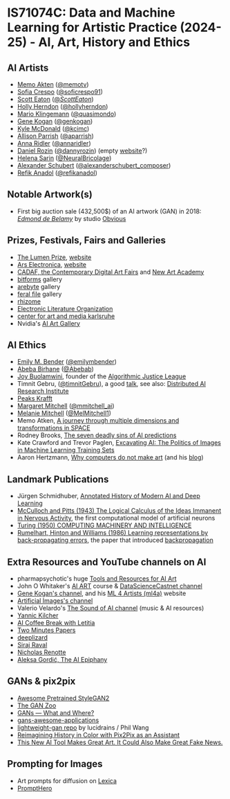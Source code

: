 # IS71074C: Data and Machine Learning for Artistic Practice (2024-25) - AI, Art, History and Ethics

<!---
Convert this to HTML with https://markdowntohtml.com
-->

## AI Artists

- [Memo Akten](https://www.memo.tv/) ([@memotv](https://twitter.com/memotv))
- [Sofia Crespo](https://sofiacrespo.com/) ([@soficrespo91](https://twitter.com/soficrespo91))
- [Scott Eaton](https://www.scott-eaton.com/) ([@_ScottEaton_](https://twitter.com/_ScottEaton_))
- [Holly Herndon](https://www.hollyherndon.com/) ([@hollyherndon](https://twitter.com/hollyherndon))
- [Mario Klingemann](https://quasimondo.com/) ([@quasimondo](https://twitter.com/quasimondo))
- [Gene Kogan](https://genekogan.com/) ([@genkogan](https://twitter.com/genekogan))
- [Kyle McDonald](https://kylemcdonald.net/) ([@kcimc](https://twitter.com/kcimc))
- [Allison Parrish](https://www.decontextualize.com/) ([@aparrish](https://friend.camp/@aparrish))
- [Anna Ridler](https://annaridler.com/) ([@annaridler](https://twitter.com/annaridler))
- [Daniel Rozin](https://bitforms.art/artist/daniel-rozin/) ([@dannyrozin](https://www.instagram.com/dannyrozin/?hl=en)) (empty [website](https://www.smoothware.com/)?)
- [Helena Sarin](https://www.neuralbricolage.com/) ([@NeuralBricolage](https://twitter.com/NeuralBricolage))
- [Alexander Schubert](https://www.alexanderschubert.net/) ([@alexanderschubert_composer](https://www.instagram.com/alexanderschubert_composer))
- [Refik Anadol](https://refikanadol.com/) ([@refikanadol](https://twitter.com/refikanadol))

## Notable Artwork(s)

- First big auction sale (432,500$) of an AI artwork (GAN) in 2018: [*Edmond de Belamy*](https://en.wikipedia.org/wiki/Edmond_de_Belamy) by studio [Obvious](https://obvious-art.com/)

## Prizes, Festivals, Fairs and Galleries

- [The Lumen Prize](https://www.youtube.com/@thelumenprize229), [website](https://www.lumenprize.com/)
- [Ars Electronica](https://www.youtube.com/@arselectronica), [website](https://ars.electronica.art/news/en/)
- [CADAF, the Contemporary Digital Art Fairs](https://www.youtube.com/@cadaf79) and [New Art Academy](https://www.newartacademy.com/)
- [bitforms](https://bitforms.art/) gallery
- [arebyte](https://www.arebyte.com/) gallery
- [feral file](https://feralfile.com/) gallery
- [rhizome](https://rhizome.org/)
- [Electronic Literature Organization](https://eliterature.org/)
- [center for art and media karlsruhe](https://zkm.de/en/keyword/digital-art)
- Nvidia's [AI Art Gallery](https://www.nvidia.com/en-us/research/ai-art-gallery/)

## AI Ethics

- [Emily M. Bender](https://faculty.washington.edu/ebender/) ([@emilymbender](https://twitter.com/emilymbender))
- [Abeba Birhane](https://abebabirhane.com/) ([@Abebab](https://abebabirhane.com/))
- [Joy Buolamwini](https://www.media.mit.edu/people/joyab/overview/), founder of the [Algorithmic Justice League](https://www.ajlunited.org)
- Timnit Gebru, ([@timnitGebru](https://twitter.com/timnitGebru)), a good [talk](https://www.youtube.com/watch?v=b_--xrN3eso), see also: [Distributed AI Research Institute](https://www.dair-institute.org/)
- [Peaks Krafft](https://www.arts.ac.uk/creative-computing-institute/people/peaks-krafft)
- [Margaret Mitchell](https://m-mitchell.com/) ([@mmitchell_ai](https://twitter.com/mmitchell_ai))
- [Melanie Mitchell](https://melaniemitchell.me/) ([@MelMitchell1](https://twitter.com/MelMitchell1))
- Memo Atken, [A journey through multiple dimensions and transformations in SPACE](https://medium.com/artists-and-machine-intelligence/a-journey-through-multiple-dimensions-and-transformations-in-space-the-final-frontier-d8435d81ca51)
- Rodney Brooks, [The seven deadly sins of AI predictions](https://www.technologyreview.com/2017/10/06/241837/the-seven-deadly-sins-of-ai-predictions/)
- Kate Crawford and Trevor Paglen, [Excavating AI: The Politics of Images in Machine Learning Training Sets](https://excavating.ai/)
- Aaron Hertzmann, [Why computers do not make art](https://medium.com/@aaronhertzmann/why-computers-do-not-make-art-6c7f9bff6b04) (and his [blog](https://aaronhertzmann.com))

## Landmark Publications

- Jürgen Schmidhuber, [Annotated History of Modern AI and Deep Learning](https://people.idsia.ch/~juergen/deep-learning-history.html)
- [McCulloch and Pitts (1943) The Logical Calculus of the Ideas Immanent in Nervous Activity](https://www.cs.cmu.edu/~./epxing/Class/10715/reading/McCulloch.and.Pitts.pdf), the first computational model of artificial neurons
- [Turing (1950) COMPUTING MACHINERY AND INTELLIGENCE](https://www.cs.ox.ac.uk/activities/ieg/e-library/sources/t_article.pdf)
- [Rumelhart, Hinton and Williams (1986) Learning representations by back-propagating errors](https://www.iro.umontreal.ca/~vincentp/ift3395/lectures/backprop_old.pdf), the paper that introduced [backpropagation](https://en.wikipedia.org/wiki/Backpropagation)

## Extra Resources and YouTube channels on AI

- pharmapsychotic's huge [Tools and Resources for AI Art](https://pharmapsychotic.com/tools.html)
- John O Whitaker's [AI ART](https://github.com/johnowhitaker/aiaiart) course & [DataScienceCastnet channel](https://www.youtube.com/@datasciencecastnet)
- [Gene Kogan's channel](https://www.youtube.com/@GeneKogan), and his [ML 4 Artists (ml4a)](https://ml4a.net/) website
- [Artificial Images's channel](https://www.youtube.com/@ArtificialImages)
- Valerio Velardo's [The Sound of AI channel](https://www.youtube.com/@ValerioVelardoTheSoundofAI/playlists) (music & AI resources)
- [Yannic Kilcher](https://www.youtube.com/@YannicKilcher)
- [AI Coffee Break with Letitia](https://www.youtube.com/@AICoffeeBreak)
- [Two Minutes Papers](https://www.youtube.com/@TwoMinutePapers)
- [deeplizard](https://www.youtube.com/@deeplizard)
- [Siraj Raval](https://www.youtube.com/@SirajRaval)
- [Nicholas Renotte](https://www.youtube.com/@NicholasRenotte)
- [Aleksa Gordić, The AI Epiphany](https://www.youtube.com/@TheAIEpiphany)

## GANs & pix2pix

- [Awesome Pretrained StyleGAN2](https://github.com/justinpinkney/awesome-pretrained-stylegan2)
- [The GAN Zoo](https://github.com/hindupuravinash/the-gan-zoo)
- [GANs — What and Where?](https://medium.com/thecyphy/gans-what-and-where-b377672283c5)
- [gans-awesome-applications](https://github.com/nashory/gans-awesome-applications)
- [lightweight-gan repo](https://github.com/lucidrains/lightweight-gan) by lucidrains / Phil Wang
- [Reimagining History in Color with Pix2Pix as an Assistant](https://towardsdatascience.com/reimagining-history-in-color-with-pix2pix-as-an-assistant-23d6e4a64e75)
- [This New AI Tool Makes Great Art. It Could Also Make Great Fake News.](https://nymag.com/intelligencer/2017/03/pix2pix-cat-drawing-tool-is-ai-at-its-best.html)

## Prompting for Images

- Art prompts for diffusion on [Lexica](https://lexica.art/)
- [PromptHero](https://prompthero.com/)